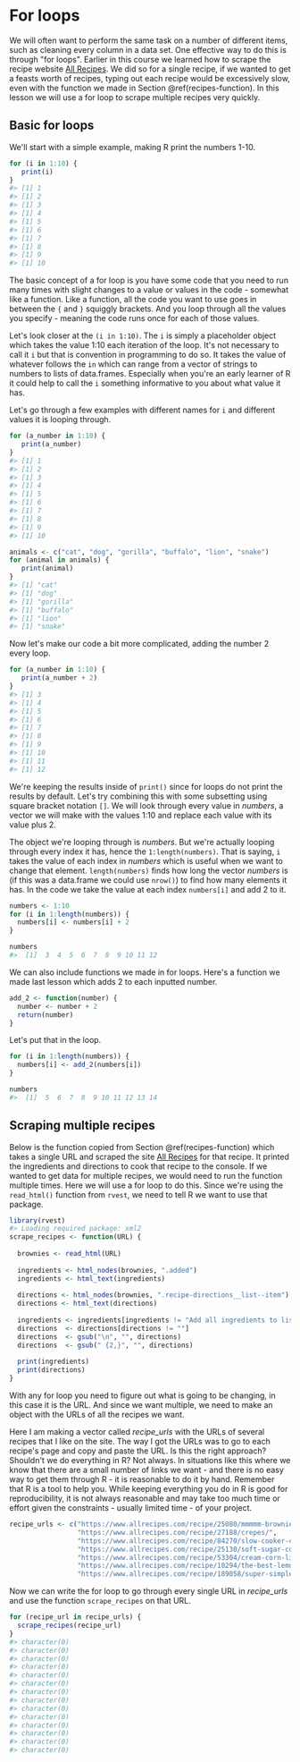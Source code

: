 # For loops

We will often want to perform the same task on a number of different items, such as cleaning every column in a data set. One effective way to do this is through "for loops". Earlier in this course we learned how to scrape the recipe website [All Recipes](https://www.allrecipes.com/). We did so for a single recipe, if we wanted to get a feasts worth of recipes, typing out each recipe would be excessively slow, even with the function we made in Section \@ref(recipes-function). In this lesson we will use a for loop to scrape multiple recipes very quickly. 

## Basic for loops

We'll start with a simple example, making R print the numbers 1-10. 


```r
for (i in 1:10) {
   print(i)
}
#> [1] 1
#> [1] 2
#> [1] 3
#> [1] 4
#> [1] 5
#> [1] 6
#> [1] 7
#> [1] 8
#> [1] 9
#> [1] 10
```

The basic concept of a for loop is you have some code that you need to run many times with slight changes to a value or values in the code - somewhat like a function. Like a function, all the code you want to use goes in between the `{` and `}` squiggly brackets. And you loop through all the values you specify - meaning the code runs once for each of those values.  

Let's look closer at the `(i in 1:10)`. The `i` is simply a placeholder object which takes the value 1:10 each iteration of the loop. It's not necessary to call it `i` but that is convention in programming to do so. It takes the value of whatever follows the `in` which can range from a vector of strings to numbers to lists of data.frames. Especially when you're an early learner of R it could help to call the `i` something informative to you about what value it has. 

Let's go through a few examples with different names for `i` and different values it is looping through. 


```r
for (a_number in 1:10) {
   print(a_number)
}
#> [1] 1
#> [1] 2
#> [1] 3
#> [1] 4
#> [1] 5
#> [1] 6
#> [1] 7
#> [1] 8
#> [1] 9
#> [1] 10
```



```r
animals <- c("cat", "dog", "gorilla", "buffalo", "lion", "snake")
for (animal in animals) {
   print(animal)
}
#> [1] "cat"
#> [1] "dog"
#> [1] "gorilla"
#> [1] "buffalo"
#> [1] "lion"
#> [1] "snake"
```

Now let's make our code a bit more complicated, adding the number 2 every loop. 


```r
for (a_number in 1:10) {
   print(a_number + 2)
}
#> [1] 3
#> [1] 4
#> [1] 5
#> [1] 6
#> [1] 7
#> [1] 8
#> [1] 9
#> [1] 10
#> [1] 11
#> [1] 12
```

We're keeping the results inside of `print()` since for loops do not print the results by default. Let's try combining this with some subsetting using square bracket notation `[]`. We will look through every value in *numbers*, a vector we will make with the values 1:10 and replace each value with its value plus 2.

The object we're looping through is *numbers*. But we're actually looping through every index it has, hence the `1:length(numbers)`. That is saying, `i` takes the value of each index in *numbers* which is useful when we want to change that element. `length(numbers)` finds how long the vector *numbers* is (if this was a data.frame we could use `nrow()`) to find how many elements it has. In the code we take the value at each index `numbers[i]` and add 2 to it. 


```r
numbers <- 1:10
for (i in 1:length(numbers)) {
  numbers[i] <- numbers[i] + 2
}
```


```r
numbers
#>  [1]  3  4  5  6  7  8  9 10 11 12
```

We can also include functions we made in for loops. Here's a function we made last lesson which adds 2 to each inputted number. 


```r
add_2 <- function(number) {
  number <- number + 2
  return(number)
}
```

Let's put that in the loop. 


```r
for (i in 1:length(numbers)) {
  numbers[i] <- add_2(numbers[i])
}
```


```r
numbers
#>  [1]  5  6  7  8  9 10 11 12 13 14
```

## Scraping multiple recipes

Below is the function copied from Section \@ref(recipes-function) which takes a single URL and scraped the site [All Recipes](https://www.allrecipes.com/) for that recipe. It printed the ingredients and directions to cook that recipe to the console. If we wanted to get data for multiple recipes, we would need to run the function multiple times. Here we will use a for loop to do this. Since we're using the `read_html()` function from `rvest`, we need to tell R we want to use that package.


```r
library(rvest)
#> Loading required package: xml2
scrape_recipes <- function(URL) {
  
  brownies <- read_html(URL)
  
  ingredients <- html_nodes(brownies, ".added")
  ingredients <- html_text(ingredients)
  
  directions <- html_nodes(brownies, ".recipe-directions__list--item")
  directions <- html_text(directions)
  
  ingredients <- ingredients[ingredients != "Add all ingredients to list"]
  directions  <- directions[directions != ""]
  directions  <- gsub("\n", "", directions)
  directions  <- gsub(" {2,}", "", directions)
  
  print(ingredients)
  print(directions)
}
```

With any for loop you need to figure out what is going to be changing, in this case it is the URL. And since we want multiple, we need to make an object with the URLs of all the recipes we want.

Here I am making a vector called *recipe_urls* with the URLs of several recipes that I like on the site. The way I got the URLs was to go to each recipe's page and copy and paste the URL. Is this the right approach? Shouldn't we do everything in R? Not always. In situations like this where we know that there are a small number of links we want - and there is no easy way to get them through R - it is reasonable to do it by hand. Remember that R is a tool to help you. While keeping everything you do in R is good for reproducibility, it is not always reasonable and may take too much time or effort given the constraints - usually limited time - of your project. 


```r
recipe_urls <- c("https://www.allrecipes.com/recipe/25080/mmmmm-brownies/",
                 "https://www.allrecipes.com/recipe/27188/crepes/",
                 "https://www.allrecipes.com/recipe/84270/slow-cooker-corned-beef-and-cabbage/",
                 "https://www.allrecipes.com/recipe/25130/soft-sugar-cookies-v/",
                 "https://www.allrecipes.com/recipe/53304/cream-corn-like-no-other/",
                 "https://www.allrecipes.com/recipe/10294/the-best-lemon-bars/",
                 "https://www.allrecipes.com/recipe/189058/super-simple-salmon/")
```


Now we can write the for loop to go through every single URL in *recipe_urls* and use the function `scrape_recipes` on that URL.


```r
for (recipe_url in recipe_urls) {
  scrape_recipes(recipe_url)
}
#> character(0)
#> character(0)
#> character(0)
#> character(0)
#> character(0)
#> character(0)
#> character(0)
#> character(0)
#> character(0)
#> character(0)
#> character(0)
#> character(0)
#> character(0)
#> character(0)
```
